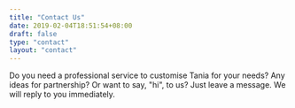 ```yaml
---
title: "Contact Us"
date: 2019-02-04T18:51:54+08:00
draft: false
type: "contact"
layout: "contact"
---
```

Do you need a professional service to customise Tania for your needs? Any ideas for partnership? Or want to say, "hi", to us? Just leave a message. We will reply to you immediately.